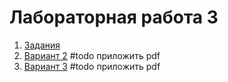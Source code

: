 # Лабораторная работа 3 

1. [Задания](./tasks/Лабораторная%20работа%20Nº%203.pdf)
2. [Вариант 2](./misha/report/ЛР3_Акмурзин.docx) #todo приложить pdf
3. [Вариант 3](./alia/report/ЛР3_Галямова.docx) #todo приложить pdf

